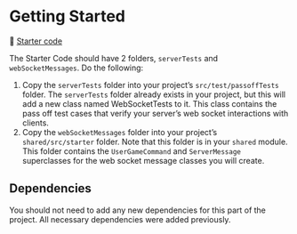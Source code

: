 # Getting Started

📁 [Starter code](../../6-gameplay/starter-code)

The Starter Code should have 2 folders, `serverTests` and `webSocketMessages`. Do the following:

1. Copy the `serverTests` folder into your project’s `src/test/passoffTests` folder. The `serverTests` folder already
   exists in your project, but this will add a new class named WebSocketTests to it. This class contains the pass off
   test cases that verify your server’s web socket interactions with clients.
1. Copy the `webSocketMessages` folder into your project’s `shared/src/starter` folder. Note that this folder is in
   your `shared` module. This folder contains the `UserGameCommand` and `ServerMessage` superclasses for the web socket
   message classes you will create.

## Dependencies

You should not need to add any new dependencies for this part of the project. All necessary dependencies were added
previously.

